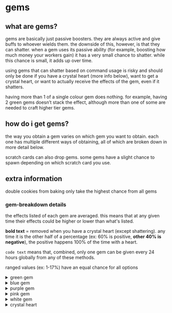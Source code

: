 # gems 

## what are gems?
gems are basically just passive boosters. they are always active and give buffs to whoever wields them. the downside of this, however, is that they can shatter. when a gem uses its passive ability (for example, boosting how much money your workers gain) it has a very small chance to shatter. while this chance is small, it adds up over time.

using gems that can shatter based on command usage is risky and should only be done if you have a crystal heart (more info below), want to get a crystal heart, or want to actually receive the effects of the gem, even if it shatters.

having more than 1 of a single colour gem does nothing. for example, having 2 green gems doesn’t stack the effect, although more than one of some are needed to craft higher tier gems.

## how do i get gems?

the way you obtain a gem varies on which gem you want to obtain. each one has multiple different ways of obtaining, all of which are broken down in more detail below.

scratch cards can also drop gems. some gems have a slight chance to spawn depending on which scratch card you use.

## extra information
double cookies from baking only take the highest chance from all gems

### gem-breakdown details

the effects listed of each gem are averaged. this means that at any given time their effects could be higher or lower than what's listed.

**bold text** = removed when you have a crystal heart (except shattering). any time it is the other half of a percentage (ex: 60% is positive, **other 40% is negative**), the positive happens 100% of the time with a heart.

`code text` means that, combined, only one gem can be given every 24 hours globally from any of these methods.

ranged values (ex: 1-17%) have an equal chance for all options


<details>

<summary>green gem</summary>

## effects
+20% max storage for all workers

## obtaining

crafting: 10 gem shards

tower: 1.5% chance to spawn per row (max 1 per game), 0.5% chance to drop when clicked

mines: 20% chance to spawn, `0.5% chance to drop when clicked`

1% chance to obtain when buying an item from the store (NOT the shop)

`0.00025% (1/400,000) chance to obtain from doing any command (cooldown of 1 minute per check)`

`0.175% chance to obtain from completing any achievement`

21.718% chance to obtain from a gem crate 

3.755% chance to obtain from an omega crate

< 0.01% chance to obtain from fishing with an incredible rod 

## shattering
cannot shatter

</details>


<details>

<summary>blue gem</summary>

## effects
60% chance to increase worker output by 17%, **other 40% decreases output by 20%**

0.1% chance to double cookies baked

## obtaining
crafting: 5 gem shards

`0.03% chance to obtain from $daily`

1% chance to obtain when buying an item from the store (NOT the shop)

`0.00025% (1/400,000) chance to obtain from doing any command (cooldown of 1 minute per check)`

`0.175% chance to obtain from completing any achievement`

21.531% chance to obtain from a gem crate

2.738% chance to obtain from an omega crate

< 0.01% chance to obtain from fishing with an incredible rod 

## shattering
0.04% chance every hour

0.004% chance when claiming workers

max shards given from shattering: 3

</details>


<details>

<summary>purple gem</summary>

## effects
50% chance to increase worker item value by 17%, **other 50% decreases value by 17%**

50% chance to reduce karma deterioration by 56.25%

0.5% chance to double cookies baked

0.2% chance to roll one more time on hunt/fish/mine

## obtaining
crafting: 15 gem shards

`0.9% chance to obtain from winning the lottery`

0.007% chance to obtain from doing any animal command (cooldown of 1 minute per check)

1% chance to obtain when buying an item from the store (NOT the shop)

`0.1% chance to obtain when buying an item from the karmashop`

`0.00025% (1/400,000) chance to obtain from doing any command (cooldown of 1 minute per check)`

`0.175% chance to obtain from completing any achievement`

21.555% chance to obtain from a gem crate

1.958%% chance to obtain from an omega crate

< 0.01% chance to obtain from fishing with an incredible rod 

## shattering
0.05% chance every hour

0.014% chance when hunting/fishing/mining

0.005% chance when claiming workers

0.003885% chance when deteriorating karma

max shards given from shattering: 10

</details>


<details>

<summary>pink gem</summary>

## effects
+0.92% gamble multiplier **(20% chance to reduce multi by 3%)**

+4% sell multiplier **(20% chance to reduce multi by 3%)**

## obtaining
crafting: 20 gem shards

0.07% chance to obtain from doing any moderation command (cooldown of 1 minute per check)

1% chance to obtain when buying an item from the store (NOT the shop)

`0.00025% (1/400,000) chance to obtain from doing any command (cooldown of 1 minute per check)`

`0.175% chance to obtain from completing any achievement`

21.475% chance to obtain from a gem crate

1.984% chance to obtain from an omega crate

< 0.01% chance to obtain from fishing with an incredible rod 

## shattering
0.056% chance every time you gamble

0.056% chance every time you $sell something

max shards given from shattering: 15

</details>


<details>

<summary>white gem</summary>

## effects
+70% max worker storage

+60% chance for +70% more worker items per hour and item value, **other 40% cuts items/hr and value in half**

+80% chance to increase max xp gain by 1-17% for each gamble, other 20% decreases by 1-7%

+2% gamble multiplier **(20% chance to reduce multi by 1-3%)**

+2.4% sell multiplier **(20% chance to reduce multi by 1-6%)**

50% chance to save your daily streak from resetting

0.2% chance to roll one more time on hunt/fish/mine

2% chance to double cookies baked

## obtaining
crafting: 2 blue gems, 2 green gems, 1 pink gem, 1 purple gem

0.02% chance to obtain when buying an item from the store (NOT the shop)

6.207% chance to obtain from a gem crate

0.229% chance to obtain from an omega crate

< 0.01% chance to obtain from fishing with an incredible rod 

## shattering
0.03% chance every hour

0.0056% chance every time you gamble

0.014% chance when hunting/fishing/mining

0.003% chance when claiming workers

7% chance to shatter from saving your daily streak (crystal heart does NOT prevent this and no gem shards are given)

max shards given from shattering: 30

</details>


<details>

<summary>crystal heart</summary>

## effects
prevents all gems from shattering

+0-9 max xp gain every gamble

0.1% chance to roll one more time on hunt/fish/mine

5% chance to double cookies baked

removes almost all negative effects possible from other gems

## obtaining
every time you do an action that would cause a gem to break (and have 5 unique gems), there's a 50% chance to trigger the crafting sequence of a crystal heart. otherwise, your gem shatters and you only get shards ):

1.251% chance to obtain from a gem crate

## shattering
cannot shatter

</details>